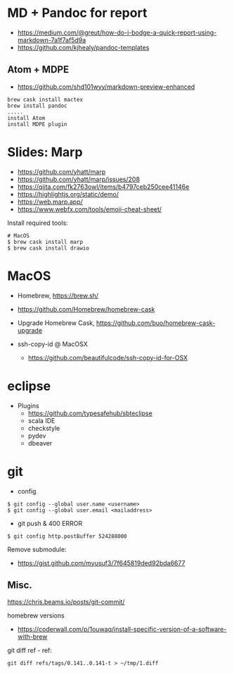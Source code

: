 # MD + Pandoc for report
- https://medium.com/@greut/how-do-i-bodge-a-quick-report-using-markdown-7a1f7af5d9a
- https://github.com/kjhealy/pandoc-templates

## Atom + MDPE
- https://github.com/shd101wyy/markdown-preview-enhanced
```
brew cask install mactex
brew install pandoc
.....
install Atom
install MDPE plugin
```

# Slides: Marp
- https://github.com/yhatt/marp
- https://github.com/yhatt/marp/issues/208
- https://qiita.com/fk2763owl/items/b4797ceb250cee41146e
- https://highlightjs.org/static/demo/
- https://web.marp.app/
- https://www.webfx.com/tools/emoji-cheat-sheet/

Install required tools:
```
# MacOS
$ brew cask install marp
$ brew cask install drawio

```

# MacOS
* Homebrew, https://brew.sh/
* https://github.com/Homebrew/homebrew-cask
* Upgrade Homebrew Cask, https://github.com/buo/homebrew-cask-upgrade

* ssh-copy-id @ MacOSX
  - https://github.com/beautifulcode/ssh-copy-id-for-OSX

# eclipse
* Plugins
  * https://github.com/typesafehub/sbteclipse
  * scala IDE
  * checkstyle
  * pydev
  * dbeaver 

# git
* config
```
$ git config --global user.name <username>
$ git config --global user.email <mailaddress>
```
* git push & 400 ERROR
```
$ git config http.postBuffer 524288000
```

Remove submodule:
- https://gist.github.com/myusuf3/7f645819ded92bda6677

## Misc.

https://chris.beams.io/posts/git-commit/

homebrew versions
- https://coderwall.com/p/1ouwaq/install-specific-version-of-a-software-with-brew



git diff ref - ref:
```
git diff refs/tags/0.141..0.141-t > ~/tmp/1.diff
```
